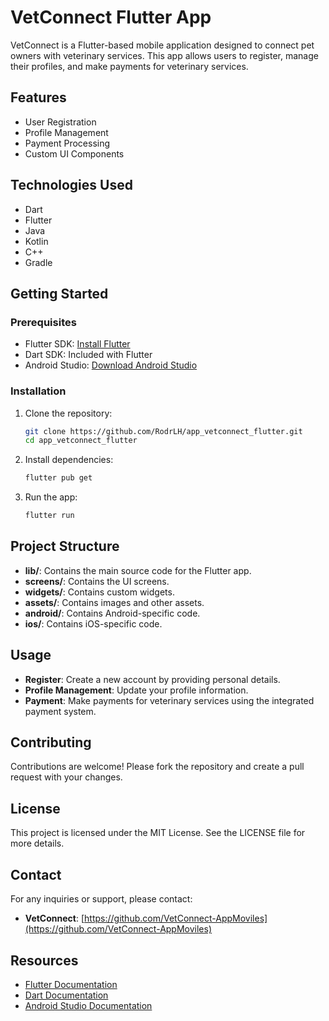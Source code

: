 # VetConnect Flutter App

VetConnect is a Flutter-based mobile application designed to connect pet owners with veterinary services. This app allows users to register, manage their profiles, and make payments for veterinary services.

## Features

- User Registration
- Profile Management
- Payment Processing
- Custom UI Components

## Technologies Used

- Dart
- Flutter
- Java
- Kotlin
- C++
- Gradle

## Getting Started

### Prerequisites

- Flutter SDK: [Install Flutter](https://docs.flutter.dev/get-started/install)
- Dart SDK: Included with Flutter
- Android Studio: [Download Android Studio](https://developer.android.com/studio)

### Installation

1. Clone the repository:
   ```sh
   git clone https://github.com/RodrLH/app_vetconnect_flutter.git
   cd app_vetconnect_flutter
    ```
2. Install dependencies:
    ```sh
    flutter pub get
    ```
3. Run the app:
    ```sh
    flutter run
    ```

## Project Structure
- **lib/**: Contains the main source code for the Flutter app.
- **screens/**: Contains the UI screens.
- **widgets/**: Contains custom widgets.
- **assets/**: Contains images and other assets.
- **android/**: Contains Android-specific code.
- **ios/**: Contains iOS-specific code.

## Usage
- **Register**: Create a new account by providing personal details.
- **Profile Management**: Update your profile information.
- **Payment**: Make payments for veterinary services using the integrated payment system.

## Contributing
Contributions are welcome! Please fork the repository and create a pull request with your changes.

## License
This project is licensed under the MIT License. See the LICENSE file for more details.

## Contact
For any inquiries or support, please contact:
- **VetConnect**: [https://github.com/VetConnect-AppMoviles](https://github.com/VetConnect-AppMoviles)

## Resources
- [Flutter Documentation](https://flutter.dev/docs)
- [Dart Documentation](https://dart.dev/guides)
- [Android Studio Documentation](https://developer.android.com/studio)
